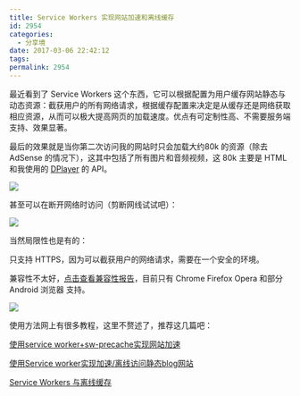 ```yaml
---
title: Service Workers 实现网站加速和离线缓存
id: 2954
categories:
  - 分享境
date: 2017-03-06 22:42:12
tags:
permalink: 2954
---
```


最近看到了 Service Workers 这个东西，它可以根据配置为用户缓存网站静态与动态资源：截获用户的所有网络请求，根据缓存配置来决定是从缓存还是网络获取相应资源，从而可以极大提高网页的加载速度。优点有可定制性高、不需要服务端支持、效果显著。

最后的效果就是当你第二次访问我的网站时只会加载大约80k 的资源（除去 AdSense 的情况下），这其中包括了所有图片和音频视频，这 80k 主要是 HTML 和我使用的 [DPlayer](https://github.com/DIYgod/DPlayer) 的 API。

![](https://diygod.me/images/sw4.jpg)

甚至可以在断开网络时访问（剪断网线试试吧）：

![](https://diygod.me/images/sw2.jpg)

<!--more-->当然局限性也是有的：

只支持 HTTPS，因为可以截获用户的网络请求，需要在一个安全的环境。

兼容性不太好，[点击查看兼容性报告](http://caniuse.com/#search=service%20worker)，目前只有 Chrome Firefox Opera 和部分 Android 浏览器 支持。

![](https://diygod.me/images/sw3.jpg)

使用方法网上有很多教程，这里不赘述了，推荐这几篇吧：

[使用service worker+sw-precache实现网站加速](https://metaquant.org/service%20worker-web%20performance-cache.html)

[使用Service worker实现加速/离线访问静态blog网站](https://yangbo.tech/2017/01/15/2017-01-15-speedy-and-offline-site-by-service-worker/)

[Service Workers 与离线缓存](https://segmentfault.com/a/1190000008491458)